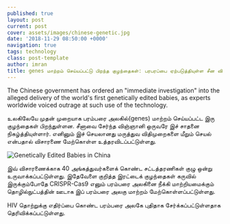 ```yaml
---
published: true
layout: post
current: post
cover: assets/images/chinese-genetic.jpg
date: '2018-11-29 08:50:00 +0000'
navigation: true
tags: technology
class: post-template
author: imran
title: genes மாற்றம் செய்யப்பட்டு பிறந்த குழந்தைகள்: பரபரப்பை ஏற்படுத்தியுள்ள சீன விஞ்ஞானி!
--- 
```

The Chinese government has ordered an "immediate investigation" into the alleged delivery of the world's first genetically edited babies, as experts worldwide voiced outrage at such use of the technology.

உலகிலேயே முதன் முறையாக பரம்பரை அலகில்(genes) மாற்றம் செய்யப்பட்ட இரு குழந்தைகள் பிறந்துள்ளன. சீனாவை சேர்ந்த விஞ்ஞானி ஒருவரே இச் சாதனை நிகழ்த்தியுள்ளார். எனினும் இச் செயலானது மருத்துவ விதிமுறைகளை மீறும் செயல் என்பதால் விசாரணை மேற்கொள்ள உத்தரவிடப்பட்டுள்ளது.

<p><img src="https://techlanka.lk/assets/images/dna-baby-china.jpeg" alt="Genetically Edited Babies in China" /></p>

இவ் விசாரணைக்காக 40 அங்கத்துவர்களைக் கொண்ட சட்டத்தரணிகள் குழு ஒன்று உருவாக்கப்பட்டுள்ளது. இதேவேளை குறித்த இரட்டைக் குழந்தைகள் கருவில் இருக்கும்போதே CRISPR-Cas9 எனும் பரம்பரை அலகினை நீக்கி மாற்றியமைக்கும் தொழில்நுட்பத்தின் ஊடாக இப் பரம்பரை அலகு மாற்றம் மேற்கொள்ளப்பட்டுள்ளது.

HIV தொற்றுக்கு எதிர்ப்பை கொண்ட பரம்பரை அலகே புதிதாக சேர்க்கப்பட்டுள்ளதாக தெரிவிக்கப்பட்டுள்ளது.